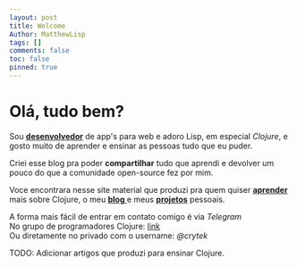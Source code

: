 ```yaml
---
layout: post
title: Welcome
Author: MatthewLisp
tags: []
comments: false
toc: false
pinned: true
---
```

# Olá, tudo bem?

Sou [**desenvolvedor**](github) de app's para web e adoro Lisp, em especial *Clojure*, e gosto muito de aprender e ensinar as pessoas tudo que eu puder.<br/>

Criei esse blog pra poder **compartilhar** tudo que aprendi e devolver um pouco do que a comunidade open-source fez por mim.

Voce encontrara nesse site material que produzi pra quem quiser [**aprender**](link) mais sobre Clojure, o meu [**blog** ](link)e meus [**projetos**](link) pessoais.

A forma mais fácil de entrar em contato comigo é via *Telegram*<br/> 
No grupo de programadores Clojure: [link](link)<br/>
Ou diretamente no privado com o username: *@crytek*

TODO: Adicionar artigos que produzi para ensinar Clojure.

